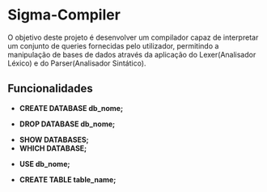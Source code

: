 # Sigma-Compiler
O objetivo deste projeto é desenvolver um compilador capaz de interpretar um conjunto de queries fornecidas pelo utilizador, permitindo a manipulação de bases de dados através da aplicação do Lexer(Analisador Léxico) e do Parser(Analisador Sintático).

## Funcionalidades
- **CREATE DATABASE db_nome;**
* **DROP DATABASE db_nome;**
+ **SHOW DATABASES;**
+ **WHICH DATABASE;**
* **USE db_nome;**
+ **CREATE TABLE table_name;**



  
